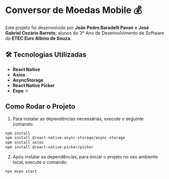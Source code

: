 # Conversor de Moedas Mobile 💰

Este projeto foi desenvolvido por **João Pedro Baradelli Pavan** e **José Gabriel Cezário Barreto**, alunos do 3º Ano de Desenvolvimento de Software da **ETEC Euro Albino de Souza**.

## 🛠 Tecnologias Utilizadas

- **React Native** 
- **Axios** 
- **AsyncStorage** 
- **React Native Picker** 
- **Expo** ⚛

## Como Rodar o Projeto

1. Para instalar as dependências necessárias, execute o seguinte comando:

```bash
npm install
npm install @react-native-async-storage/async-storage
npm install axios
npm install @react-native-picker/picker
```

2. Após instalar as dependências, para iniciar o projeto no seu ambiente local, execute o comando:

```bash
npx expo start
